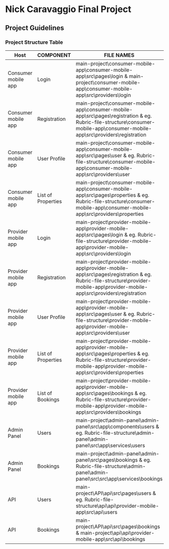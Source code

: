 # Nick Caravaggio Final Project

## Project Guidelines

### Project Structure Table

| Host                | COMPONENT          | FILE NAMES                                                                                                                                                                              |
|---------------------|--------------------|-----------------------------------------------------------------------------------------------------------------------------------------------------------------------------------------|
| Consumer mobile app | Login              | main-project\consumer-mobile-app\consumer-mobile-app\src\pages\login & main-project\consumer-mobile-app\consumer-mobile-app\src\providers\login               |
| Consumer mobile app | Registration       | main-project\consumer-mobile-app\consumer-mobile-app\src\pages\registration & eg. Rubric-file-structure\consumer-mobile-app\consumer-mobile-app\src\providers\registration |
| Consumer mobile app | User Profile       | main-project\consumer-mobile-app\consumer-mobile-app\src\pages\user & eg. Rubric-file-structure\consumer-mobile-app\consumer-mobile-app\src\providers\user                 |
| Consumer mobile app | List of Properties | main-project\consumer-mobile-app\consumer-mobile-app\src\pages\properties & eg. Rubric-file-structure\consumer-mobile-app\consumer-mobile-app\src\providers\properties     |
| Provider mobile app | Login              | main-project\provider-mobile-app\provider-mobile-app\src\pages\login & eg. Rubric-file-structure\provider-mobile-app\provider-mobile-app\src\providers\login               |
| Provider mobile app | Registration       | main-project\provider-mobile-app\provider-mobile-app\src\pages\registration & eg. Rubric-file-structure\provider-mobile-app\provider-mobile-app\src\providers\registration |
| Provider mobile app | User Profile       | main-project\provider-mobile-app\provider-mobile-app\src\pages\user & eg. Rubric-file-structure\provider-mobile-app\provider-mobile-app\src\providers\user                 |
| Provider mobile app | List of Properties | main-project\provider-mobile-app\provider-mobile-app\src\pages\properties & eg. Rubric-file-structure\provider-mobile-app\provider-mobile-app\src\providers\properties     |
| Provider mobile app | List of Bookings   | main-project\provider-mobile-app\provider-mobile-app\src\pages\bookings & eg. Rubric-file-structure\provider-mobile-app\provider-mobile-app\src\providers\bookings         |
| Admin Panel         | Users              | main-project\admin-panel\admin-panel\src\app\components\users & eg. Rubric-file-structure\admin-panel\admin-panel\src\app\services\users                                   |
| Admin Panel         | Bookings           | main-project\admin-panel\admin-panel\src\pages\bookings & eg. Rubric-file-structure\admin-panel\admin-panel\src\src\app\services\bookings                                  |
| API                 | Users              | main-project\API\api\src\pages\users & eg. Rubric-file-structure\api\api\provider-mobile-app\src\api\users                                                                 |
| API                 | Bookings           | main-project\API\api\src\pages\bookings & main-project\api\api\provider-mobile-app\src\api\bookings                                                           |

